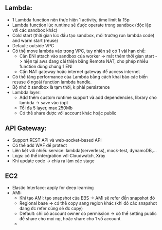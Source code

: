 
## Lambda:
 - 1 Lambda function nên thực hiện 1 activity, time limit là 15p
 - Lambda function lúc runtime sẽ được operate trong sandbox (độc lập với các sandbox khác)
 - Cold start (thời gian lúc đầu tạo sandbox, môi trường run lambda code) and warm start (reuse)
 - Default: outside VPC
 - Có thể move lambda vào trong VPC, tuy nhiên sẽ có 1 vài hạn chế:
    + Cần ENI attach vào sandbox của worker -> mất thêm thời gian start -> hiện tại aws đang cải thiện bằng Remote NAT, cho phép nhiều function dùng chung 1 ENI
    + Cần NAT gateway hoặc internet gateway để access internet
 - Có thể tăng performance của Lambda bằng cách khai báo các biến resuse ở ngoài function lambda handle.
 - Bộ nhớ ở sandbox là tạm thời, k phải persistence
 - Lambda layer:
     + Add thêm custom runtime support và add dependencies, library cho lambda -> save vào /opt
     + Tối đa 5 layer, max 250Mb
     + Có thể share được với account khác hoặc public

## API Gateway:
 - Support REST API và web-socket-based API
 - Có thể add WAF để protect
 - Liên kết với nhiều service: lambda(serverless), mock-test, dynamoDB,...
 - Logs: có thể intergration với Cloudwatch, Xray
 - Khi update code -> chia ra làm các stage


## EC2
 - Elastic Interface: apply for deep learning
 - AMI:
   - Khi tạo AMI: tạo snapshot của EBS -> AMI sẽ refer đến snapshot đó
   - Regional base -> có thể copy sang region khác (khi đó các snapshot đang đc refer cũng sẽ đc copy)
   - Default: chỉ có account owner có permission -> có thể setting public để share cho mọi ng, hoặc share cho 1 số account
   -
